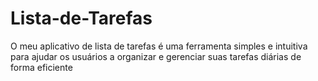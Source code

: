 # Lista-de-Tarefas
O meu aplicativo de lista de tarefas é uma ferramenta simples e intuitiva para ajudar os usuários a organizar e gerenciar suas tarefas diárias de forma eficiente
